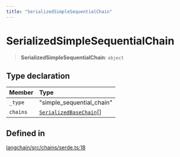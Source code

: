```yaml
---
title: "SerializedSimpleSequentialChain"
---
```


# SerializedSimpleSequentialChain

> **SerializedSimpleSequentialChain**: `object`

## Type declaration

| Member   | Type                                              |
| :------- | :------------------------------------------------ |
| `_type`  | "simple_sequential_chain"                         |
| `chains` | [`SerializedBaseChain`](SerializedBaseChain.md)[] |

## Defined in

[langchain/src/chains/serde.ts:18](https://github.com/hwchase17/langchainjs/blob/ddf2996/langchain/src/chains/serde.ts#L18)

